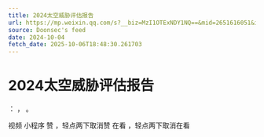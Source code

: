 ```yaml
---
title: 2024太空威胁评估报告
url: https://mp.weixin.qq.com/s?__biz=MzI1OTExNDY1NQ==&mid=2651616051&idx=1&sn=94b16218f75d5e63c862a57eaf9fa9c3
source: Doonsec's feed
date: 2024-10-04
fetch_date: 2025-10-06T18:48:30.261703
---
```


# 2024太空威胁评估报告

：
，
。

视频
小程序
赞
，轻点两下取消赞
在看
，轻点两下取消在看
